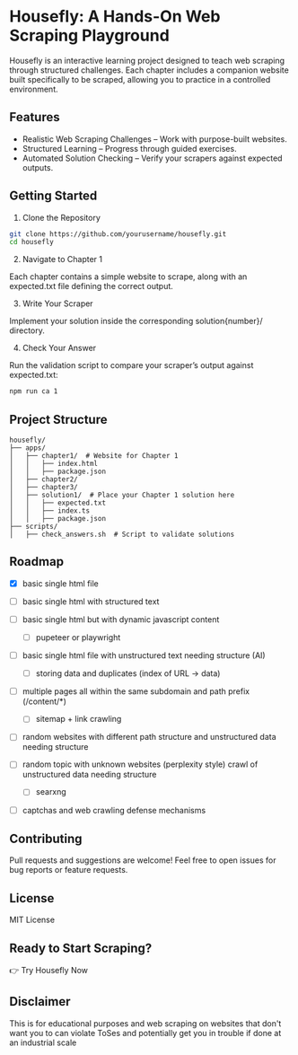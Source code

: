 

# Housefly: A Hands-On Web Scraping Playground

Housefly is an interactive learning project designed to teach web scraping through structured challenges. Each chapter includes a companion website built specifically to be scraped, allowing you to practice in a controlled environment.

## Features

* Realistic Web Scraping Challenges – Work with purpose-built websites.
* Structured Learning – Progress through guided exercises.
* Automated Solution Checking – Verify your scrapers against expected outputs.

## Getting Started

1. Clone the Repository

```sh
git clone https://github.com/yourusername/housefly.git
cd housefly
```

2. Navigate to Chapter 1

Each chapter contains a simple website to scrape, along with an expected.txt file defining the correct output.

3. Write Your Scraper

Implement your solution inside the corresponding solution{number}/ directory.

4. Check Your Answer

Run the validation script to compare your scraper’s output against expected.txt:

```sh
npm run ca 1
```

## Project Structure

```
housefly/
├── apps/
│   ├── chapter1/  # Website for Chapter 1
│   │   ├── index.html
│   │   ├── package.json
│   ├── chapter2/
│   ├── chapter3/
│   ├── solution1/  # Place your Chapter 1 solution here
│   │   ├── expected.txt
│   │   ├── index.ts
│   │   ├── package.json
├── scripts/
│   ├── check_answers.sh  # Script to validate solutions
```

## Roadmap

- [x] basic single html file
- [ ] basic single html with structured text
- [ ] basic single html but with dynamic javascript content
    - [ ] pupeteer or playwright
- [ ] basic single html file with unstructured text needing structure (AI)
    - [ ] storing data and duplicates (index of URL -> data)
- [ ] multiple pages all within the same subdomain and path prefix (/content/*)
    - [ ] sitemap + link crawling
- [ ] random websites with different path structure and unstructured data needing structure
- [ ] random topic with unknown websites (perplexity style) crawl of unstructured data needing structure
    - [ ] searxng
- [ ] captchas and web crawling defense mechanisms



## Contributing

Pull requests and suggestions are welcome! Feel free to open issues for bug reports or feature requests.

## License

MIT License

## Ready to Start Scraping?

👉 Try Housefly Now


## Disclaimer

This is for educational purposes and web scraping on websites that don't want you to can violate ToSes and potentially get you in trouble if done at an industrial scale
